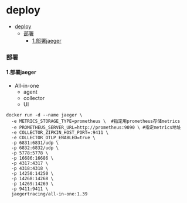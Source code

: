 # deploy

<!-- @import "[TOC]" {cmd="toc" depthFrom=1 depthTo=6 orderedList=false} -->
<!-- code_chunk_output -->

- [deploy](#deploy)
    - [部署](#部署)
      - [1.部署jaeger](#1部署jaeger)

<!-- /code_chunk_output -->

### 部署

#### 1.部署jaeger

* All-in-one
  * agent
  * collector
  * UI
```shell
docker run -d --name jaeger \
  -e METRICS_STORAGE_TYPE=prometheus \  #指定用prometheus存储metrics
  -e PROMETHEUS_SERVER_URL=http://prometheus:9090 \ #指定metrics地址
  -e COLLECTOR_ZIPKIN_HOST_PORT=:9411 \
  -e COLLECTOR_OTLP_ENABLED=true \
  -p 6831:6831/udp \
  -p 6832:6832/udp \
  -p 5778:5778 \
  -p 16686:16686 \
  -p 4317:4317 \
  -p 4318:4318 \
  -p 14250:14250 \
  -p 14268:14268 \
  -p 14269:14269 \
  -p 9411:9411 \
  jaegertracing/all-in-one:1.39
```
